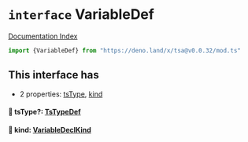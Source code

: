 # `interface` VariableDef

[Documentation Index](../README.md)

```ts
import {VariableDef} from "https://deno.land/x/tsa@v0.0.32/mod.ts"
```

## This interface has

- 2 properties:
[tsType](#-tstype-tstypedef),
[kind](#-kind-variabledeclkind)


#### 📄 tsType?: [TsTypeDef](../type.TsTypeDef/README.md)



#### 📄 kind: [VariableDeclKind](../type.VariableDeclKind/README.md)




